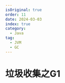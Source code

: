 ```yaml
---
isOriginal: true
order: 11
date: 2024-03-03
index: true
category:
  - Java
tag:
  - JVM
  - GC
---
```


# 垃圾收集之G1